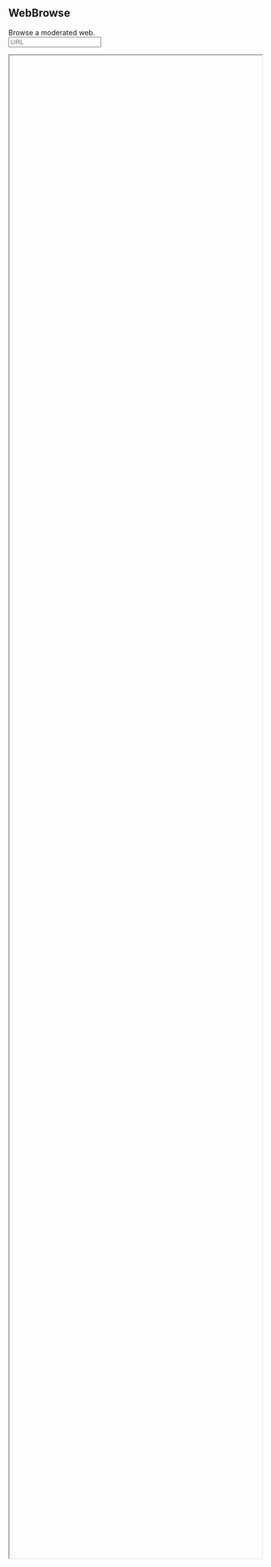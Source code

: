## WebBrowse
Browse a moderated web.  
<input type="text" placeholder="URL" onkeydown="if (event.keyCode === 13){document.querySelector('#i').src = `/files/websites/${this.value}`}">
<iframe src="about:blank" id="i" style="width:100%;height:75vh;display:block;"></iframe>
